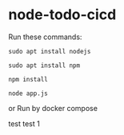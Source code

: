 # node-todo-cicd

Run these commands:


`sudo apt install nodejs`


`sudo apt install npm`


`npm install`

`node app.js`

or Run by docker compose

test
test 1

